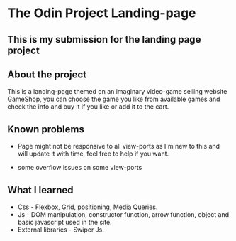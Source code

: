 #  The Odin Project Landing-page

## This is my submission for the landing page project

## About the project 

This is a landing-page themed on an imaginary video-game selling website GameShop, you can choose the game you like from available games and check the info and buy it if you like or add it to the cart.

## Known problems 

* Page might not be responsive to all view-ports as I'm new to this and will update it with time, feel free to help if you want.

* some overflow issues on some view-ports

## What I learned 

* Css - Flexbox, Grid, positioning, Media Queries.
* Js - DOM manipulation, constructor function, arrow function, object and basic javascript used in the site.
* External libraries - Swiper Js.

